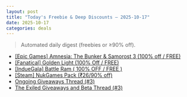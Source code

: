 ```yaml
---
layout: post
title: "Today's Freebie & Deep Discounts — 2025-10-17"
date: 2025-10-17
categories: deals
---
```


> Automated daily digest (freebies or ≥90% off).

- [[Epic Games] Amnesia: The Bunker & Samorost 3 (100% off / FREE)](https://www.reddit.com/r/GameDeals/comments/1o88guz/epic_games_amnesia_the_bunker_samorost_3_100_off/)
- [[Fanatical] Golden Light (100% Off / FREE)](https://www.reddit.com/r/GameDeals/comments/1o7aa9s/fanatical_golden_light_100_off_free/)
- [[IndueGala] Battle Ram ( 100% OFF / FREE )](https://www.reddit.com/r/GameDeals/comments/1o7eeci/induegala_battle_ram_100_off_free/)
- [[Steam] NukGames Pack (₹26/90% off)](https://www.reddit.com/r/GameDeals/comments/1o7aihb/steam_nukgames_pack_2690_off/)
- [Ongoing Giveaways Thread (#3)](https://www.reddit.com/r/FreeGamesOnSteam/comments/nmscky/ongoing_giveaways_thread_3/)
- [The Exiled Giveaways and Beta Thread (#3)](https://www.reddit.com/r/FreeGamesOnSteam/comments/p1jvti/the_exiled_giveaways_and_beta_thread_3/)
